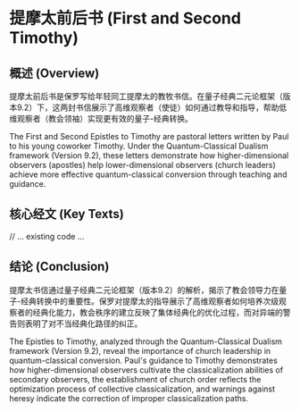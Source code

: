 # 提摩太前后书 (First and Second Timothy)

## 概述 (Overview)

提摩太前后书是保罗写给年轻同工提摩太的教牧书信。在量子经典二元论框架（版本9.2）下，这两封书信展示了高维观察者（使徒）如何通过教导和指导，帮助低维观察者（教会领袖）实现更有效的量子-经典转换。

The First and Second Epistles to Timothy are pastoral letters written by Paul to his young coworker Timothy. Under the Quantum-Classical Dualism framework (Version 9.2), these letters demonstrate how higher-dimensional observers (apostles) help lower-dimensional observers (church leaders) achieve more effective quantum-classical conversion through teaching and guidance.

## 核心经文 (Key Texts)
// ... existing code ...

## 结论 (Conclusion)

提摩太书信通过量子经典二元论框架（版本9.2）的解析，揭示了教会领导力在量子-经典转换中的重要性。保罗对提摩太的指导展示了高维观察者如何培养次级观察者的经典化能力，教会秩序的建立反映了集体经典化的优化过程，而对异端的警告则表明了对不当经典化路径的纠正。

The Epistles to Timothy, analyzed through the Quantum-Classical Dualism framework (Version 9.2), reveal the importance of church leadership in quantum-classical conversion. Paul's guidance to Timothy demonstrates how higher-dimensional observers cultivate the classicalization abilities of secondary observers, the establishment of church order reflects the optimization process of collective classicalization, and warnings against heresy indicate the correction of improper classicalization paths. 
